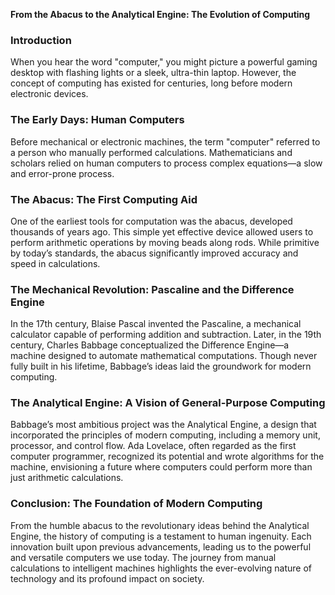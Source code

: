 **From the Abacus to the Analytical Engine: The Evolution of Computing**

### Introduction
When you hear the word "computer," you might picture a powerful gaming desktop with flashing lights or a sleek, ultra-thin laptop. However, the concept of computing has existed for centuries, long before modern electronic devices.

### The Early Days: Human Computers
Before mechanical or electronic machines, the term "computer" referred to a person who manually performed calculations. Mathematicians and scholars relied on human computers to process complex equations—a slow and error-prone process.

### The Abacus: The First Computing Aid
One of the earliest tools for computation was the abacus, developed thousands of years ago. This simple yet effective device allowed users to perform arithmetic operations by moving beads along rods. While primitive by today’s standards, the abacus significantly improved accuracy and speed in calculations.

### The Mechanical Revolution: Pascaline and the Difference Engine
In the 17th century, Blaise Pascal invented the Pascaline, a mechanical calculator capable of performing addition and subtraction. Later, in the 19th century, Charles Babbage conceptualized the Difference Engine—a machine designed to automate mathematical computations. Though never fully built in his lifetime, Babbage’s ideas laid the groundwork for modern computing.

### The Analytical Engine: A Vision of General-Purpose Computing
Babbage’s most ambitious project was the Analytical Engine, a design that incorporated the principles of modern computing, including a memory unit, processor, and control flow. Ada Lovelace, often regarded as the first computer programmer, recognized its potential and wrote algorithms for the machine, envisioning a future where computers could perform more than just arithmetic calculations.

### Conclusion: The Foundation of Modern Computing
From the humble abacus to the revolutionary ideas behind the Analytical Engine, the history of computing is a testament to human ingenuity. Each innovation built upon previous advancements, leading us to the powerful and versatile computers we use today. The journey from manual calculations to intelligent machines highlights the ever-evolving nature of technology and its profound impact on society.
